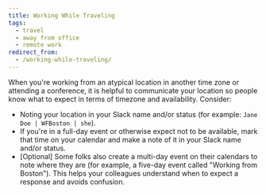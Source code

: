 ```yaml
---
title: Working While Traveling
tags:
  - travel
  - away from office
  - remote work
redirect_from:
  - /working-while-traveling/
---
```


When you're working from an atypical location in another time zone or attending
a conference, it is helpful to communicate your location so people know what to
expect in terms of timezone and availability. Consider:

- Noting your location in your Slack name and/or status (for example:
  `Jane Doe | WFBoston | she`).
- If you're in a full-day event or otherwise expect not to be available, mark
  that time on your calendar and make a note of it in your Slack name and/or
  status.
- [Optional] Some folks also create a multi-day event on their calendars to note
  where they are (for example, a five-day event called "Working from Boston").
  This helps your colleagues understand when to expect a response and avoids
  confusion.
